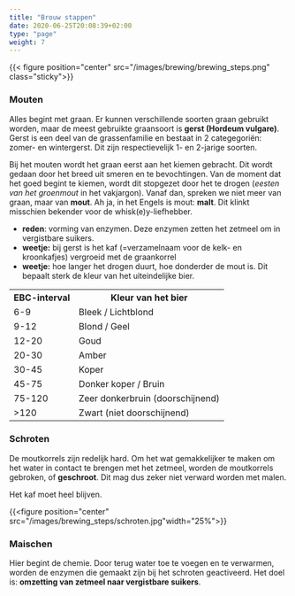 ```yaml
---
title: "Brouw stappen"
date: 2020-06-25T20:08:39+02:00
type: "page"
weight: 7
---
```


<div class="containerH">
  <div class="columnH white">
    {{< figure position="center" src="/images/brewing/brewing_steps.png" class="sticky">}}
  </div>
  <div class="columnH">

### Mouten
Alles begint met graan. Er kunnen verschillende soorten graan gebruikt worden, maar de meest gebruikte graansoort is **gerst (Hordeum vulgare)**. Gerst is een deel van de grassenfamilie en bestaat in 2 categegoriën: zomer- en wintergerst. Dit zijn respectievelijk 1- en 2-jarige soorten.

Bij het mouten wordt het graan eerst aan het kiemen gebracht. Dit wordt gedaan door het breed uit smeren en te bevochtingen. Van de moment dat het goed begint te kiemen, wordt  dit stopgezet door het te drogen (*eesten van het groenmout* in het vakjargon). Vanaf dan, spreken we niet meer van graan, maar van  **mout**. Ah ja, in het Engels is mout: **malt**. Dit klinkt misschien bekender voor de whisk(e)y-liefhebber.

* **reden**: vorming van enzymen. Deze enzymen zetten het zetmeel om in vergistbare suikers.
* **weetje:** bij gerst is het kaf (=verzamelnaam voor de kelk- en kroonkafjes) vergroeid met de graankorrel
* **weetje:** hoe langer het drogen duurt, hoe donderder de mout is. Dit bepaalt sterk de kleur van het uiteindelijke bier.

<table>
  <tr><th>EBC-interval</th><th>Kleur van het bier</th></tr>
  <tr><td>6-9</td><td>Bleek / Lichtblond </td></tr>
  <tr><td>9-12</td><td>Blond / Geel </td></tr>
  <tr><td>12-20</td><td>Goud </td></tr>
  <tr><td>20-30</td><td>Amber </td></tr>
  <tr><td>30-45</td><td>Koper </td></tr>
  <tr><td>45-75</td><td>Donker koper / Bruin </td></tr>
  <tr><td>75-120</td><td>Zeer donkerbruin (doorschijnend) </td></tr>
  <tr><td> >120</td><td>Zwart (niet doorschijnend) </td></tr>
</table>

<!--
## Weken van het graan
Voor deze omzetting wordt het graan onder water gezet zodat het vochtgehalte stijgt van 12 à 16 procent tot ongeveer 45 procent. Hierbij ontsnapt ook het koolzuur uit het graan en wordt het graan wordt belucht. Dit duurt 24 tot 48 uur. Door deze bewerkingen ontstaat **kiemgoed**. Omdat de gerst moet ademen, kan deze niet simpelweg onder water worden gezet. Het weken gebeurt dus meestal door het geregeld natsproeien van de gerst.

## Kiemen van het graan
Dit proces duurt ongeveer 6 dagen en kan op verschillende manieren plaatsvinden. Volgens de traditionele methode wordt het vochtige kiemgoed in lagen van 20 tot 100 cm dik opengespreid, regelmatig gekeerd en indien nodig bevochtigd. Ook worden temperatuur en de toevoer van zuurstof op peil gehouden om de vorming van enzymen te bevorderen. Deze enzymen zetten het zetmeel in de kiem om in vergistbare suikers. Het kiemen wordt gestopt als de gewenste verhouding tussen enzymen en zetmeel is bereikt, afhankelijk van de verdere verwerking van het mout. Het eindproduct heet **groenmout**. Groenmout kan onmiddellijk in een stokerij worden gebruikt.

## Eesten (drogen) van het groenmout. 
Hierbij wordt het vochtgehalte van het groenmout verlaagd tot zo'n 4 % waardoor het kiemproces wordt stilgelegd en schimmelaantasting wordt vermeden.

Hoe langer het drogen, hoe donkerder de mout. Een maat voor de kleur: **European Brewery Convention (ECB)**. Ter referentie: 1ml Jodium in 100 ml water = 1 ECB 
-->


### Schroten
De moutkorrels zijn redelijk hard. Om het wat gemakkelijker te maken om het water in contact te brengen met het zetmeel, worden de moutkorrels gebroken, of **geschroot**. Dit mag dus zeker niet verward worden met malen. 

Het kaf moet heel blijven.

{{<figure position="center" src="/images/brewing_steps/schroten.jpg"width="25%">}}

### Maischen

Hier begint de chemie. Door terug water toe te voegen en te verwarmen, worden de enzymen die gemaakt zijn bij het schroten geactiveerd. Het doel is: **omzetting van zetmeel naar vergistbare suikers**.


</div>


